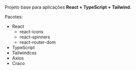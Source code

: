 Projeto base para aplicações **React + TypeScript + Tailwind**.

Pacotes:

- React
  - react-icons
  - react-spinners
  - react-router-dom
- TypeScript
- Tailwindcss
- Axios
- Craco
